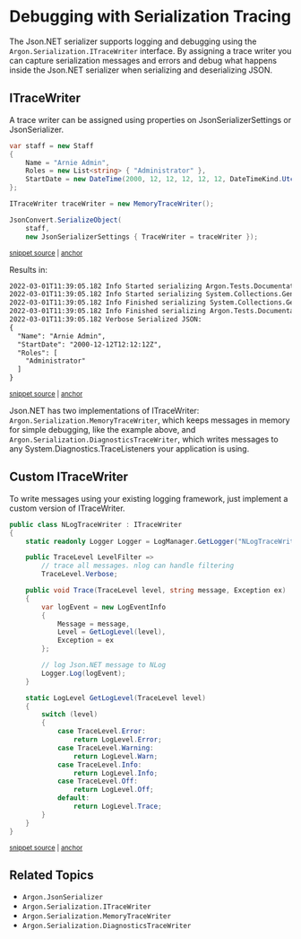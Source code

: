 # Debugging with Serialization Tracing

The Json.NET serializer supports logging and debugging using the `Argon.Serialization.ITraceWriter` interface. By assigning a trace writer you can capture serialization messages and errors and debug what happens inside the Json.NET serializer when serializing and deserializing JSON.


## ITraceWriter

A trace writer can be assigned using properties on JsonSerializerSettings or JsonSerializer.

<!-- snippet: MemoryTraceWriterExample -->
<a id='snippet-memorytracewriterexample'></a>
```cs
var staff = new Staff
{
    Name = "Arnie Admin",
    Roles = new List<string> { "Administrator" },
    StartDate = new DateTime(2000, 12, 12, 12, 12, 12, DateTimeKind.Utc)
};

ITraceWriter traceWriter = new MemoryTraceWriter();

JsonConvert.SerializeObject(
    staff,
    new JsonSerializerSettings { TraceWriter = traceWriter });
```
<sup><a href='/src/Tests/Documentation/TraceWriterTests.cs#L92-L106' title='Snippet source file'>snippet source</a> | <a href='#snippet-memorytracewriterexample' title='Start of snippet'>anchor</a></sup>
<!-- endSnippet -->

Results in:

<!-- snippet: TraceWriterTests.MemoryTraceWriterTest.verified.txt -->
<a id='snippet-TraceWriterTests.MemoryTraceWriterTest.verified.txt'></a>
```txt
2022-03-01T11:39:05.182 Info Started serializing Argon.Tests.Documentation.TraceWriterTests+Staff. Path ''.
2022-03-01T11:39:05.182 Info Started serializing System.Collections.Generic.List`1[System.String]. Path 'Roles'.
2022-03-01T11:39:05.182 Info Finished serializing System.Collections.Generic.List`1[System.String]. Path 'Roles'.
2022-03-01T11:39:05.182 Info Finished serializing Argon.Tests.Documentation.TraceWriterTests+Staff. Path ''.
2022-03-01T11:39:05.182 Verbose Serialized JSON: 
{
  "Name": "Arnie Admin",
  "StartDate": "2000-12-12T12:12:12Z",
  "Roles": [
    "Administrator"
  ]
}
```
<sup><a href='/src/Tests/Documentation/TraceWriterTests.MemoryTraceWriterTest.verified.txt#L1-L12' title='Snippet source file'>snippet source</a> | <a href='#snippet-TraceWriterTests.MemoryTraceWriterTest.verified.txt' title='Start of snippet'>anchor</a></sup>
<!-- endSnippet -->

Json.NET has two implementations of ITraceWriter: `Argon.Serialization.MemoryTraceWriter`, which keeps messages in memory for simple debugging, like the example above, and `Argon.Serialization.DiagnosticsTraceWriter`, which writes messages to any System.Diagnostics.TraceListeners your application is using.


## Custom ITraceWriter

To write messages using your existing logging framework, just implement a custom version of ITraceWriter.

<!-- snippet: CustomTraceWriterExample -->
<a id='snippet-customtracewriterexample'></a>
```cs
public class NLogTraceWriter : ITraceWriter
{
    static readonly Logger Logger = LogManager.GetLogger("NLogTraceWriter");

    public TraceLevel LevelFilter =>
        // trace all messages. nlog can handle filtering
        TraceLevel.Verbose;

    public void Trace(TraceLevel level, string message, Exception ex)
    {
        var logEvent = new LogEventInfo
        {
            Message = message,
            Level = GetLogLevel(level),
            Exception = ex
        };

        // log Json.NET message to NLog
        Logger.Log(logEvent);
    }

    static LogLevel GetLogLevel(TraceLevel level)
    {
        switch (level)
        {
            case TraceLevel.Error:
                return LogLevel.Error;
            case TraceLevel.Warning:
                return LogLevel.Warn;
            case TraceLevel.Info:
                return LogLevel.Info;
            case TraceLevel.Off:
                return LogLevel.Off;
            default:
                return LogLevel.Trace;
        }
    }
}
```
<sup><a href='/src/Tests/Documentation/TraceWriterTests.cs#L40-L79' title='Snippet source file'>snippet source</a> | <a href='#snippet-customtracewriterexample' title='Start of snippet'>anchor</a></sup>
<!-- endSnippet -->


## Related Topics

 * `Argon.JsonSerializer`
 * `Argon.Serialization.ITraceWriter`
 * `Argon.Serialization.MemoryTraceWriter`
 * `Argon.Serialization.DiagnosticsTraceWriter`
